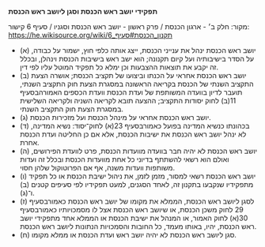 **תפקידי יושב ראש הכנסת וסגן ליושב ראש הכנסת**

מקור: חלק ב׳ - ארגון הכנסת / פרק ראשון - יושב ראש הכנסת וסגניו / סעיף 6
קישור: https://he.wikisource.org/wiki/תקנון_הכנסת#סעיף_6

 * (א) יושב ראש הכנסת ינהל את ענייני הכנסת, ייצג אותה כלפי חוץ, ישמור על כבודה, על הסדר בישיבותיה ועל קיום תקנונה; הוא ישב ראש בישיבות הכנסת וינהלן, ובכלל זה יקבע את תוצאות ההצבעות וכן ימלא כל תפקיד המוטל עליו לפי דין.
 * (ב) יושב ראש הכנסת אחראי על הכנתו וביצועו של תקציב הכנסת; אושרה הצעת התקציב השנתי של הכנסת בקריאה הראשונה במסגרת הצעת חוק התקציב השנתי, תועבר לדיון בוועדה המשותפת של ועדת הכנסת וועדת הכספים האמורהבסעיף 11(ב) לחוק יסודות התקציב; ההצעה תובא לקריאה השניה ולקריאה השלישית במסגרת הצעת חוק התקציב השנתי.
 * (ג) יושב ראש הכנסת אחראי על מינהל הכנסת ועל מזכירות הכנסת.
 * (ד) בכהונתו כנשיא המדינה בפועל כאמורבסעיף 23(א) לחוק־יסוד: נשיא המדינה, לא ינהל יושב ראש הכנסת את ישיבות הכנסת, אלא אם כן החליטה ועדת הכנסת אחרת.
 * (ה) יושב ראש הכנסת לא יהיה חבר בוועדה מוועדות הכנסת, פרט לוועדת הפירושים, ואולם הוא רשאי להשתתף בדיוני כל אחת מוועדות הכנסת ובכלל זה ועדות משותפות וועדות משנה, אף אם הפרוטוקול שלהן חסוי.
 * (ו) יושב ראש הכנסת רשאי למסור, מזמן לזמן, את ניהול ישיבת הכנסת או כל תפקיד מתפקידיו שנקבעו בתקנון זה, לאחד הסגנים, למעט תפקידיו לפי סעיפים קטנים (ב) ו־(ג).
 * (ז) לסגן ליושב ראש הכנסת, הממלא את מקומו של יושב ראש הכנסת כאמורבסעיף 29 לחוק משכן הכנסת, או שיושב ראש הכנסת אצל לו מסמכויותיו כאמורבסעיף 30(א) לחוק האמור, או המנהל את ישיבת הכנסת או הממלא אחד מתפקידי יושב ראש הכנסת, יהיו, באותו מעמד, כל החובות והסמכויות הנתונות ליושב ראש הכנסת.
 * (ח) סגן ליושב ראש הכנסת לא יהיה יושב ראש ועדת הכנסת או ממלא מקומו.